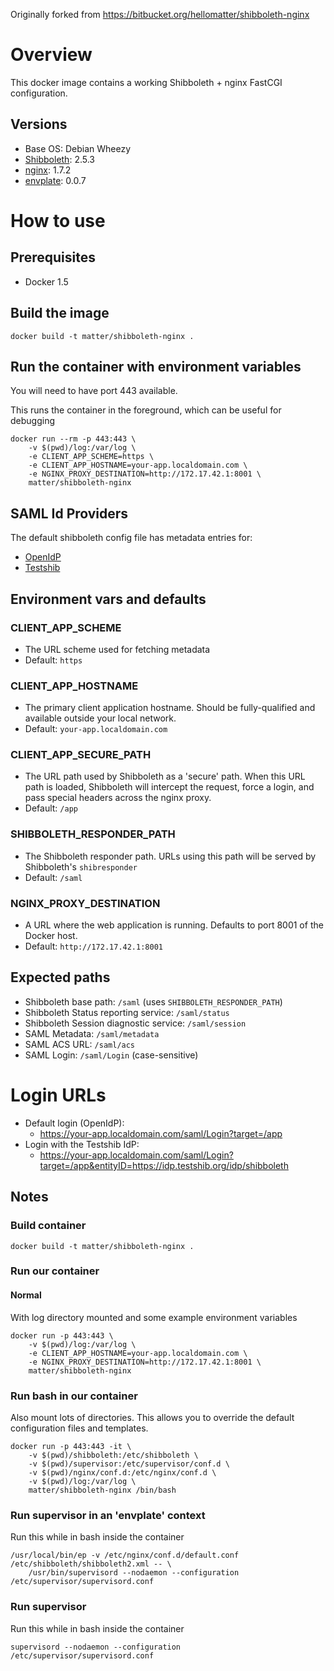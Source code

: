 Originally forked from https://bitbucket.org/hellomatter/shibboleth-nginx

# Overview

This docker image contains a working Shibboleth + nginx FastCGI configuration.

## Versions

* Base OS: Debian Wheezy
* [Shibboleth](https://shibboleth.net/): 2.5.3
* [nginx](http://nginx.org/): 1.7.2
* [envplate](https://github.com/kreuzwerker/envplate): 0.0.7 

# How to use

## Prerequisites

* Docker 1.5

## Build the image

`docker build -t matter/shibboleth-nginx .`

## Run the container with environment variables

You will need to have port 443 available.

This runs the container in the foreground, which can be useful for debugging

````
docker run --rm -p 443:443 \
    -v $(pwd)/log:/var/log \
    -e CLIENT_APP_SCHEME=https \
    -e CLIENT_APP_HOSTNAME=your-app.localdomain.com \
    -e NGINX_PROXY_DESTINATION=http://172.17.42.1:8001 \
    matter/shibboleth-nginx
````

## SAML Id Providers

The default shibboleth config file has metadata entries for:

* [OpenIdP](https://openidp.feide.no/)
* [Testshib](https://www.testshib.org/)

## Environment vars and defaults

### CLIENT_APP_SCHEME

* The URL scheme used for fetching metadata
* Default: `https`


### CLIENT_APP_HOSTNAME

* The primary client application hostname. Should be fully-qualified and available outside your local network.
* Default: `your-app.localdomain.com`


### CLIENT_APP_SECURE_PATH

* The URL path used by Shibboleth as a 'secure' path. When this URL path is loaded, Shibboleth will
  intercept the request, force a login, and pass special headers across the nginx proxy.
* Default: `/app`


### SHIBBOLETH_RESPONDER_PATH

* The Shibboleth responder path. URLs using this path will be served by Shibboleth's `shibresponder`
* Default: `/saml`


### NGINX_PROXY_DESTINATION

* A URL where the web application is running. Defaults to port 8001 of the Docker host.
* Default: `http://172.17.42.1:8001`

## Expected paths

- Shibboleth base path: `/saml` (uses `SHIBBOLETH_RESPONDER_PATH`)
- Shibboleth Status reporting service: `/saml/status`
- Shibboleth Session diagnostic service: `/saml/session`
- SAML Metadata: `/saml/metadata`
- SAML ACS URL: `/saml/acs`
- SAML Login: `/saml/Login` (case-sensitive)

# Login URLs

* Default login (OpenIdP):
    * https://your-app.localdomain.com/saml/Login?target=/app
* Login with the Testshib IdP:
    * https://your-app.localdomain.com/saml/Login?target=/app&entityID=https://idp.testshib.org/idp/shibboleth

## Notes

### Build container

````
docker build -t matter/shibboleth-nginx .
````

### Run our container

#### Normal

With log directory mounted and some example environment variables

````
docker run -p 443:443 \
    -v $(pwd)/log:/var/log \
    -e CLIENT_APP_HOSTNAME=your-app.localdomain.com \
    -e NGINX_PROXY_DESTINATION=http://172.17.42.1:8001 \
    matter/shibboleth-nginx
````

### Run bash in our container

Also mount lots of directories. This allows you to override the default configuration files and templates.

````
docker run -p 443:443 -it \
    -v $(pwd)/shibboleth:/etc/shibboleth \
    -v $(pwd)/supervisor:/etc/supervisor/conf.d \
    -v $(pwd)/nginx/conf.d:/etc/nginx/conf.d \
    -v $(pwd)/log:/var/log \
    matter/shibboleth-nginx /bin/bash
````

### Run supervisor in an 'envplate' context

Run this while in bash inside the container

````
/usr/local/bin/ep -v /etc/nginx/conf.d/default.conf /etc/shibboleth/shibboleth2.xml -- \
    /usr/bin/supervisord --nodaemon --configuration /etc/supervisor/supervisord.conf
````

### Run supervisor

Run this while in bash inside the container

````
supervisord --nodaemon --configuration /etc/supervisor/supervisord.conf
````
